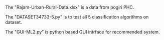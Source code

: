 The "Rajam-Urban-Rural-Data.xlsx" is a data from pogiri PHC.

The "DATASET34733-5.py" is to test all 5 classification algorithms on dataset.

The "GUI-ML2.py" is python based GUI intrface for recommended system.
